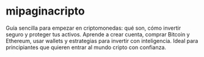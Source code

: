 # mipaginacripto
Guía sencilla para empezar en criptomonedas: qué son, cómo invertir seguro y proteger tus activos. Aprende a crear cuenta, comprar Bitcoin y Ethereum, usar wallets y estrategias para invertir con inteligencia. Ideal para principiantes que quieren entrar al mundo cripto con confianza.
